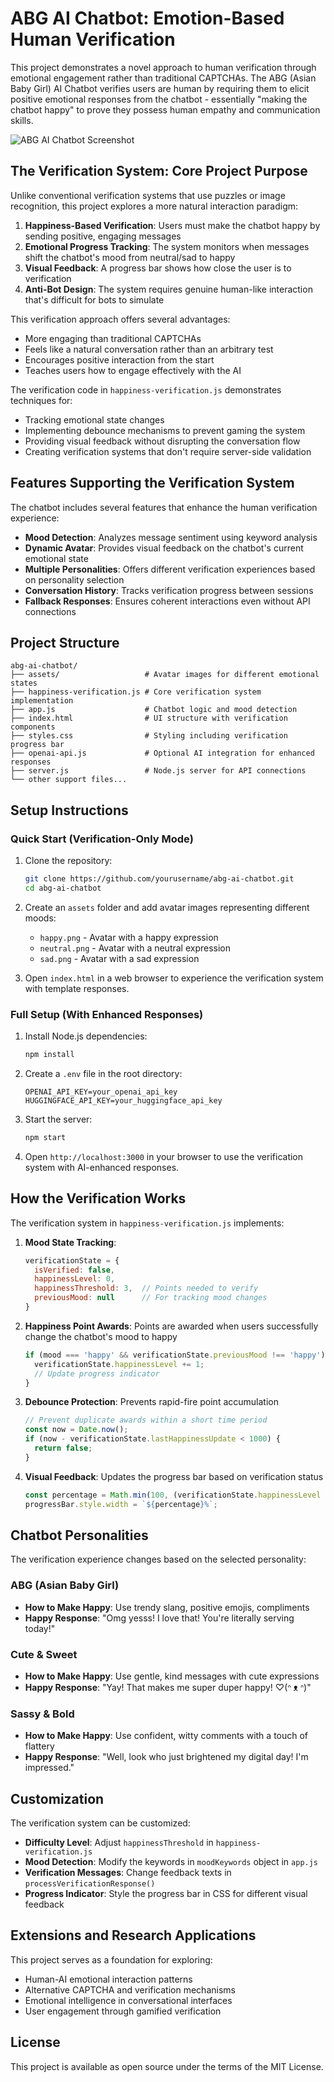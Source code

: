 # ABG AI Chatbot: Emotion-Based Human Verification

This project demonstrates a novel approach to human verification through emotional engagement rather than traditional CAPTCHAs. The ABG (Asian Baby Girl) AI Chatbot verifies users are human by requiring them to elicit positive emotional responses from the chatbot - essentially "making the chatbot happy" to prove they possess human empathy and communication skills.

![ABG AI Chatbot Screenshot](https://via.placeholder.com/800x400?text=ABG+AI+Chatbot)

## The Verification System: Core Project Purpose

Unlike conventional verification systems that use puzzles or image recognition, this project explores a more natural interaction paradigm:

1. **Happiness-Based Verification**: Users must make the chatbot happy by sending positive, engaging messages
2. **Emotional Progress Tracking**: The system monitors when messages shift the chatbot's mood from neutral/sad to happy
3. **Visual Feedback**: A progress bar shows how close the user is to verification
4. **Anti-Bot Design**: The system requires genuine human-like interaction that's difficult for bots to simulate

This verification approach offers several advantages:
- More engaging than traditional CAPTCHAs
- Feels like a natural conversation rather than an arbitrary test
- Encourages positive interaction from the start
- Teaches users how to engage effectively with the AI

The verification code in `happiness-verification.js` demonstrates techniques for:
- Tracking emotional state changes
- Implementing debounce mechanisms to prevent gaming the system
- Providing visual feedback without disrupting the conversation flow
- Creating verification systems that don't require server-side validation

## Features Supporting the Verification System

The chatbot includes several features that enhance the human verification experience:

- **Mood Detection**: Analyzes message sentiment using keyword analysis
- **Dynamic Avatar**: Provides visual feedback on the chatbot's current emotional state
- **Multiple Personalities**: Offers different verification experiences based on personality selection
- **Conversation History**: Tracks verification progress between sessions
- **Fallback Responses**: Ensures coherent interactions even without API connections

## Project Structure

```
abg-ai-chatbot/
├── assets/                   # Avatar images for different emotional states
├── happiness-verification.js # Core verification system implementation
├── app.js                    # Chatbot logic and mood detection
├── index.html                # UI structure with verification components
├── styles.css                # Styling including verification progress bar
├── openai-api.js             # Optional AI integration for enhanced responses
├── server.js                 # Node.js server for API connections
└── other support files...
```

## Setup Instructions

### Quick Start (Verification-Only Mode)

1. Clone the repository:
   ```bash
   git clone https://github.com/yourusername/abg-ai-chatbot.git
   cd abg-ai-chatbot
   ```

2. Create an `assets` folder and add avatar images representing different moods:
   - `happy.png` - Avatar with a happy expression
   - `neutral.png` - Avatar with a neutral expression
   - `sad.png` - Avatar with a sad expression

3. Open `index.html` in a web browser to experience the verification system with template responses.

### Full Setup (With Enhanced Responses)

1. Install Node.js dependencies:
   ```bash
   npm install
   ```

2. Create a `.env` file in the root directory:
   ```
   OPENAI_API_KEY=your_openai_api_key
   HUGGINGFACE_API_KEY=your_huggingface_api_key
   ```

3. Start the server:
   ```bash
   npm start
   ```

4. Open `http://localhost:3000` in your browser to use the verification system with AI-enhanced responses.

## How the Verification Works

The verification system in `happiness-verification.js` implements:

1. **Mood State Tracking**: 
   ```javascript
   verificationState = {
     isVerified: false,
     happinessLevel: 0,
     happinessThreshold: 3,  // Points needed to verify
     previousMood: null      // For tracking mood changes
   }
   ```

2. **Happiness Point Awards**: Points are awarded when users successfully change the chatbot's mood to happy
   ```javascript
   if (mood === 'happy' && verificationState.previousMood !== 'happy') {
     verificationState.happinessLevel += 1;
     // Update progress indicator
   }
   ```

3. **Debounce Protection**: Prevents rapid-fire point accumulation
   ```javascript
   // Prevent duplicate awards within a short time period
   const now = Date.now();
   if (now - verificationState.lastHappinessUpdate < 1000) {
     return false;
   }
   ```

4. **Visual Feedback**: Updates the progress bar based on verification status
   ```javascript
   const percentage = Math.min(100, (verificationState.happinessLevel / verificationState.happinessThreshold) * 100);
   progressBar.style.width = `${percentage}%`;
   ```

## Chatbot Personalities

The verification experience changes based on the selected personality:

### ABG (Asian Baby Girl)
- **How to Make Happy**: Use trendy slang, positive emojis, compliments
- **Happy Response**: "Omg yesss! I love that! You're literally serving today!"

### Cute & Sweet
- **How to Make Happy**: Use gentle, kind messages with cute expressions
- **Happy Response**: "Yay! That makes me super duper happy! ♡(ᐢ ᴥ ᐢ)"

### Sassy & Bold
- **How to Make Happy**: Use confident, witty comments with a touch of flattery
- **Happy Response**: "Well, look who just brightened my digital day! I'm impressed."

## Customization

The verification system can be customized:

- **Difficulty Level**: Adjust `happinessThreshold` in `happiness-verification.js`
- **Mood Detection**: Modify the keywords in `moodKeywords` object in `app.js`
- **Verification Messages**: Change feedback texts in `processVerificationResponse()`
- **Progress Indicator**: Style the progress bar in CSS for different visual feedback

## Extensions and Research Applications

This project serves as a foundation for exploring:

- Human-AI emotional interaction patterns
- Alternative CAPTCHA and verification mechanisms
- Emotional intelligence in conversational interfaces
- User engagement through gamified verification

## License

This project is available as open source under the terms of the MIT License.